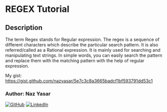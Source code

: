 # REGEX Tutorial

## Description

The term Regex stands for Regular expression. The regex is a sequence of different characters which describe the particular search pattern. It is also referred/called as a Rational expression. It is mainly used for searching and manipulating text strings. In simple words, you can easily search the pattern and replace them with the matching pattern with the help of regular expression.

My gist: https://gist.github.com/nazyasar/5e7c3c8a3665badcf1bf593791dd53c1

### Author: Naz Yasar
[![GitHub](https://img.shields.io/badge/github-%23121011.svg?style=for-the-badge&logo=github&logoColor=white)](https://github.com/nazyasar)
[![LinkedIn](https://img.shields.io/badge/linkedin-%230077B5.svg?style=for-the-badge&logo=linkedin&logoColor=white)](https://www.linkedin.com/in/nazyasar/)
